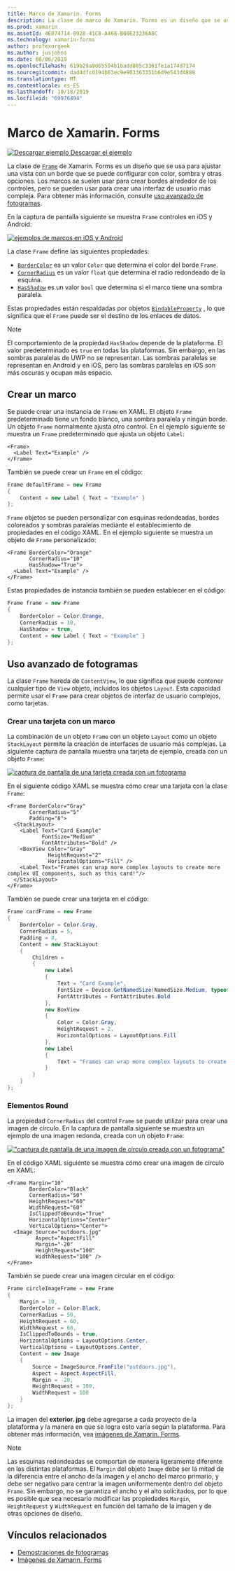 ```yaml
---
title: Marco de Xamarin. Forms
description: La clase de marco de Xamarin. Forms es un diseño que se usa para ajustar una vista o un diseño con un borde que se puede configurar con color, sombra y otras opciones.
ms.prod: xamarin
ms.assetId: 4E074714-0928-41C8-A468-B60E23236A8C
ms.technology: xamarin-forms
author: profexorgeek
ms.author: jusjohns
ms.date: 08/06/2019
ms.openlocfilehash: 619b29a9d65594b1badd805c3361fe1a174d7174
ms.sourcegitcommit: dad4dfcd194b63ec9e903363351b6d9e543d4888
ms.translationtype: MT
ms.contentlocale: es-ES
ms.lasthandoff: 10/18/2019
ms.locfileid: "69976494"
---
```

# <a name="xamarinforms-frame"></a>Marco de Xamarin. Forms

[![Descargar ejemplo](~/media/shared/download.png) Descargar el ejemplo](https://docs.microsoft.com/samples/xamarin/xamarin-forms-samples/userinterface-frame/)

La clase de [`Frame`](xref:Xamarin.Forms.Frame) de Xamarin. Forms es un diseño que se usa para ajustar una vista con un borde que se puede configurar con color, sombra y otras opciones. Los marcos se suelen usar para crear bordes alrededor de los controles, pero se pueden usar para crear una interfaz de usuario más compleja. Para obtener más información, consulte [uso avanzado de fotogramas](#advanced-frame-usage).

En la captura de pantalla siguiente se muestra `Frame` controles en iOS y Android:

[![ejemplos de marcos en iOS y Android](frame-images/frame-cropped.png)](frame-images/frame-full.png#lightbox "Ejemplos de fotogramas en iOS y Android")

La clase `Frame` define las siguientes propiedades:

* [`BorderColor`](xref:Xamarin.Forms.Frame.BorderColor) es un valor `Color` que determina el color del borde `Frame`.
* [`CornerRadius`](xref:Xamarin.Forms.Frame.CornerRadius) es un valor `float` que determina el radio redondeado de la esquina.
* [`HasShadow`](xref:Xamarin.Forms.Frame.HasShadow) es un valor `bool` que determina si el marco tiene una sombra paralela.

Estas propiedades están respaldadas por objetos [`BindableProperty`](xref:Xamarin.Forms.BindableProperty) , lo que significa que el `Frame` puede ser el destino de los enlaces de datos.

> [!NOTE]
> El comportamiento de la propiedad `HasShadow` depende de la plataforma. El valor predeterminado es `true` en todas las plataformas. Sin embargo, en las sombras paralelas de UWP no se representan. Las sombras paralelas se representan en Android y en iOS, pero las sombras paralelas en iOS son más oscuras y ocupan más espacio.

## <a name="create-a-frame"></a>Crear un marco

Se puede crear una instancia de `Frame` en XAML. El objeto `Frame` predeterminado tiene un fondo blanco, una sombra paralela y ningún borde. Un objeto `Frame` normalmente ajusta otro control. En el ejemplo siguiente se muestra un `Frame` predeterminado que ajusta un objeto `Label`:

```xaml
<Frame>
  <Label Text="Example" />
</Frame>
```

También se puede crear un `Frame` en el código:

```csharp
Frame defaultFrame = new Frame
{
    Content = new Label { Text = "Example" }
};
```

`Frame` objetos se pueden personalizar con esquinas redondeadas, bordes coloreados y sombras paralelas mediante el establecimiento de propiedades en el código XAML. En el ejemplo siguiente se muestra un objeto de `Frame` personalizado:

```xaml
<Frame BorderColor="Orange"
       CornerRadius="10"
       HasShadow="True">
  <Label Text="Example" />
</Frame>
```

Estas propiedades de instancia también se pueden establecer en el código:

```csharp
Frame frame = new Frame
{
    BorderColor = Color.Orange,
    CornerRadius = 10,
    HasShadow = true,
    Content = new Label { Text = "Example" }
};
```

## <a name="advanced-frame-usage"></a>Uso avanzado de fotogramas

La clase `Frame` hereda de `ContentView`, lo que significa que puede contener cualquier tipo de `View` objeto, incluidos los objetos `Layout`. Esta capacidad permite usar el `Frame` para crear objetos de interfaz de usuario complejos, como tarjetas.

### <a name="create-a-card-with-a-frame"></a>Crear una tarjeta con un marco

La combinación de un objeto `Frame` con un objeto `Layout` como un objeto `StackLayout` permite la creación de interfaces de usuario más complejas. La siguiente captura de pantalla muestra una tarjeta de ejemplo, creada con un objeto `Frame`:

[![captura de pantalla de una tarjeta creada con un fotograma](frame-images/frame-card-cropped.png)](frame-images/frame-full.png#lightbox "Captura de pantalla de una tarjeta creada con un marco")

En el siguiente código XAML se muestra cómo crear una tarjeta con la clase `Frame`:

```xaml
<Frame BorderColor="Gray"
       CornerRadius="5"
       Padding="8">
  <StackLayout>
    <Label Text="Card Example"
           FontSize="Medium"
           FontAttributes="Bold" />
    <BoxView Color="Gray"
             HeightRequest="2"
             HorizontalOptions="Fill" />
    <Label Text="Frames can wrap more complex layouts to create more complex UI components, such as this card!"/>
  </StackLayout>
</Frame>
```

También se puede crear una tarjeta en el código:

```csharp
Frame cardFrame = new Frame
{
    BorderColor = Color.Gray,
    CornerRadius = 5,
    Padding = 8,
    Content = new StackLayout
    {
        Children =
        {
            new Label
            {
                Text = "Card Example",
                FontSize = Device.GetNamedSize(NamedSize.Medium, typeof(Label)),
                FontAttributes = FontAttributes.Bold
            },
            new BoxView
            {
                Color = Color.Gray,
                HeightRequest = 2,
                HorizontalOptions = LayoutOptions.Fill
            },
            new Label
            {
                Text = "Frames can wrap more complex layouts to create more complex UI components, such as this card!"
            }
        }
    }
};
```

### <a name="round-elements"></a>Elementos Round

La propiedad `CornerRadius` del control `Frame` se puede utilizar para crear una imagen de círculo. En la captura de pantalla siguiente se muestra un ejemplo de una imagen redonda, creada con un objeto `Frame`:

[![ "captura de pantalla de una imagen de círculo creada con un fotograma"](frame-images/circle-image-cropped.png)](frame-images/frame-full.png#lightbox "Captura de pantalla de una imagen de círculo creada con un marco")

En el código XAML siguiente se muestra cómo crear una imagen de círculo en XAML:

```xaml
<Frame Margin="10"
       BorderColor="Black"
       CornerRadius="50"
       HeightRequest="60"
       WidthRequest="60"
       IsClippedToBounds="True"
       HorizontalOptions="Center"
       VerticalOptions="Center">
  <Image Source="outdoors.jpg"
         Aspect="AspectFill"
         Margin="-20"
         HeightRequest="100"
         WidthRequest="100" />
</Frame>
```

También se puede crear una imagen circular en el código:

```csharp
Frame circleImageFrame = new Frame
{
    Margin = 10,
    BorderColor = Color.Black,
    CornerRadius = 50,
    HeightRequest = 60,
    WidthRequest = 60,
    IsClippedToBounds = true,
    HorizontalOptions = LayoutOptions.Center,
    VerticalOptions = LayoutOptions.Center,
    Content = new Image
    {
        Source = ImageSource.FromFile("outdoors.jpg"),
        Aspect = Aspect.AspectFill,
        Margin = -20,
        HeightRequest = 100,
        WidthRequest = 100
    }
};
```

La imagen del **exterior. jpg** debe agregarse a cada proyecto de la plataforma y la manera en que se logra esto varía según la plataforma. Para obtener más información, vea [imágenes de Xamarin. Forms](~/xamarin-forms/user-interface/images.md).

> [!NOTE]
> Las esquinas redondeadas se comportan de manera ligeramente diferente en las distintas plataformas. El `Margin` del objeto `Image` debe ser la mitad de la diferencia entre el ancho de la imagen y el ancho del marco primario, y debe ser negativo para centrar la imagen uniformemente dentro del objeto `Frame`. Sin embargo, no se garantiza el ancho y el alto solicitados, por lo que es posible que sea necesario modificar las propiedades `Margin`, `HeightRequest` y `WidthRequest` en función del tamaño de la imagen y de otras opciones de diseño.

## <a name="related-links"></a>Vínculos relacionados

* [Demostraciones de fotogramas](https://docs.microsoft.com/samples/xamarin/xamarin-forms-samples/userinterface-frame/)
* [Imágenes de Xamarin. Forms](~/xamarin-forms/user-interface/images.md)
